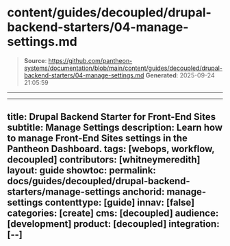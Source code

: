 # content/guides/decoupled/drupal-backend-starters/04-manage-settings.md

> **Source**: https://github.com/pantheon-systems/documentation/blob/main/content/guides/decoupled/drupal-backend-starters/04-manage-settings.md
> **Generated**: 2025-09-24 21:05:59

---

---
title: Drupal Backend Starter for Front-End Sites
subtitle: Manage Settings
description: Learn how to manage Front-End Sites settings in the Pantheon Dashboard.
tags: [webops, workflow, decoupled]
contributors: [whitneymeredith]
layout: guide
showtoc:
permalink: docs/guides/decoupled/drupal-backend-starters/manage-settings
anchorid: manage-settings
contenttype: [guide]
innav: [false]
categories: [create]
cms: [decoupled]
audience: [development]
product: [decoupled]
integration: [--]
---

<Partial file="decoupled-manage-settings.md" />